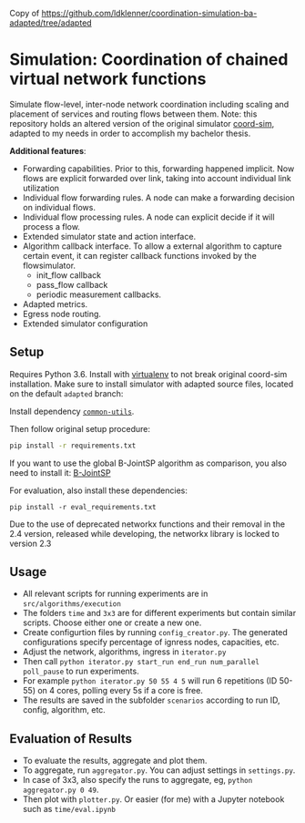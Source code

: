 Copy of https://github.com/ldklenner/coordination-simulation-ba-adapted/tree/adapted

# Simulation: Coordination of chained virtual network functions

Simulate flow-level, inter-node network coordination including scaling and placement of services and routing flows between them. Note: this repository holds an altered version of the original simulator [coord-sim](https://github.com/RealVNF/coordination-simulation), adapted to my needs in order to accomplish my bachelor thesis.


**Additional features**:

* Forwarding capabilities. Prior to this, forwarding happened implicit. Now flows are explicit forwarded over link, taking into account individual link utilization
* Individual flow forwarding rules. A node can make a forwarding decision on individual flows.
* Individual flow processing rules. A node can explicit decide if it will process a flow.
* Extended simulator state and action interface.
* Algorithm callback interface. To allow a external algorithm to capture certain event, it can register callback functions invoked by the flowsimulator.
	* init_flow callback
	* pass_flow callback
	* periodic measurement callbacks.
* Adapted metrics.
* Egress node routing.
* Extended simulator configuration


## Setup

Requires Python 3.6. Install with [virtualenv](https://virtualenv.pypa.io/en/stable/) to not break original coord-sim installation. Make sure to install simulator with adapted source files, located on the default `adapted` branch:

Install dependency [`common-utils`](https://github.com/RealVNF/common-utils).

Then follow original setup procedure:
```bash
pip install -r requirements.txt
```

If you want to use the global B-JointSP algorithm as comparison, you also need to install it: 
[B-JointSP](https://github.com/CN-UPB/B-JointSP)

For evaluation, also install these dependencies:

```
pip install -r eval_requirements.txt
```

Due to the use of deprecated networkx functions and their removal in the 2.4 version, released while developing, the networkx library is locked to version 2.3

## Usage

* All relevant scripts for running experiments are in `src/algorithms/execution`
* The folders `time` and `3x3` are for different experiments but contain similar scripts. Choose either one or create a new one.
* Create configurtion files by running `config_creator.py`. The generated configurations specify percentage of ignress nodes, capacities, etc.
* Adjust the network, algorithms, ingress in `iterator.py`
* Then call `python iterator.py start_run end_run num_parallel poll_pause` to run experiments.
* For example `python iterator.py 50 55 4 5` will run 6 repetitions (ID 50-55) on 4 cores, polling every 5s if a core is free.
* The results are saved in the subfolder `scenarios` according to run ID, config, algorithm, etc.

## Evaluation of Results

* To evaluate the results, aggregate and plot them.
* To aggregate, run `aggregator.py`. You can adjust settings in `settings.py`. 
* In case of 3x3, also specify the runs to aggregate, eg, `python aggregator.py 0 49`.
* Then plot with `plotter.py`. Or easier (for me) with a Jupyter notebook such as `time/eval.ipynb`
